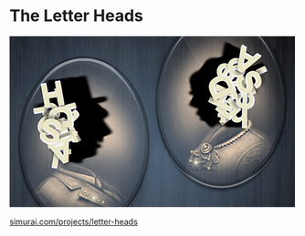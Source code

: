 
# The Letter Heads

![Screenshot](screenshot.jpg)

[simurai.com/projects/letter-heads](http://simurai.com/projects/letter-heads/)
